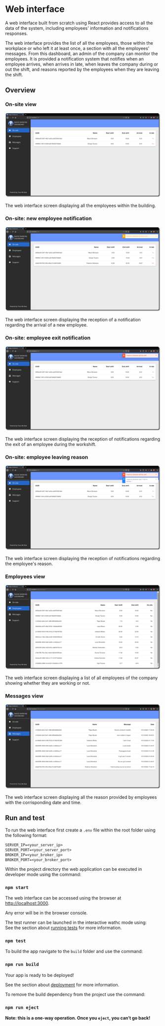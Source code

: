 # Web interface

A web interface built from scratch using React provides access to all the data of the system, including employees' information and notifications responses. 

The web interface provides the list of all the employees, those within the workplace or who left it at least once, a section with all the employees' messages.
From this dashboard, an admin of the company can monitor the employees. It is provided a notification system that notifies when an employee arrives, when arrives in late, when leaves the company during or out the shift, and reasons reported by the employees when they are leaving the shift.

## Overview

### On-site view

![On-site view](../../../img/rounded-admin-1.png)

The web interface screen displaying all the employees within the building.

### On-site: new employee notification

![On-site: new employee](../../../img/rounded-admin-2.png)

The web interface screen displaying the reception of a notification regarding the arrival of a new employee.

### On-site: employee exit notification

![On-site: employee leaves the shift](../../../img/rounded-admin-3.png)

The web interface screen displaying the reception of notifications regarding the exit of an employee during the workshift.

### On-site: employee leaving reason

![On-site: employee leaves the shift](../../../img/rounded-admin-4.png)

The web interface screen displaying the reception of notifications regarding the employee's reason.

### Employees view

![Employees view](../../../img/rounded-admin-5.png)

The web interface screen displaying a list of all employees of the company showing whether they are working or not.

### Messages view

![Messages view](../../../img/rounded-admin-6.png)

The web interface screen displaying all the reason provided by employees with the corrisponding date and time.

## Run and test

To run the web interface first create a `.env` file within the root folder using the following format:

```
SERVER_IP=<your_server_ip>
SERVER_PORT=<your_server_port>
BROKER_IP=<your_broker_ip>
BROKER_PORT=<your_broker_port>
```

Within the project directory the web application can be executed in developer mode using the command:

### `npm start`

The web interface can be accessed using the browser at [http://localhost:3000](http://localhost:3000).

Any error will be in the browser console.

The test runner can be launched in the interactive wathc mode using: \
See the section about [running tests](https://facebook.github.io/create-react-app/docs/running-tests) for more information.

### `npm test`

To build the app navigate to the `build` folder and use the command:

### `npm run build`

Your app is ready to be deployed!

See the section about [deployment](https://facebook.github.io/create-react-app/docs/deployment) for more information.

To remove the build dependency from the project use the command:

### `npm run eject`

**Note: this is a one-way operation. Once you `eject`, you can’t go back!**